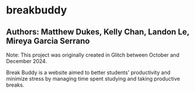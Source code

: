 # breakbuddy
## Authors: Matthew Dukes, Kelly Chan, Landon Le, Mireya Garcia Serrano
Note: This project was originally created in Glitch between October and December 2024.

Break Buddy is a website aimed to better students' productivity and minimize stress by managing time spent studying and taking productive breaks.
